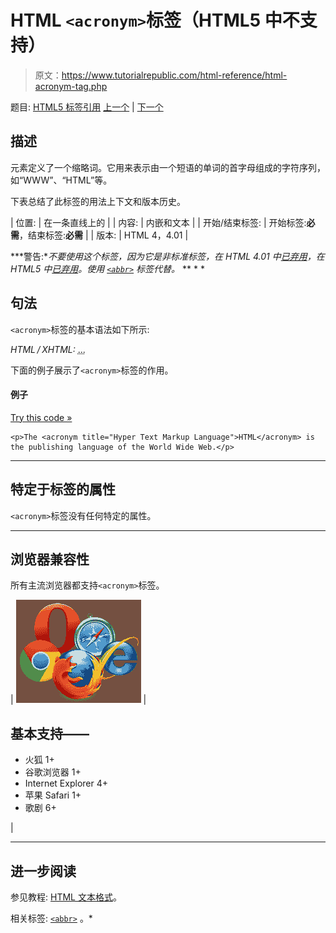 # HTML `<acronym>`标签（HTML5 中不支持）

> 原文：<https://www.tutorialrepublic.com/html-reference/html-acronym-tag.php>

题目: [HTML5 标签引用](html5-tags.php) [上一个](html-abbr-tag.php) | [下一个](html-address-tag.php)

## 描述

元素定义了一个缩略词。它用来表示由一个短语的单词的首字母组成的字符序列，如“WWW”、“HTML”等。

下表总结了此标签的用法上下文和版本历史。

| 位置: | 在一条直线上的 |
| 内容: | 内嵌和文本 |
| 开始/结束标签: | 开始标签:**必需**，结束标签:**必需** |
| 版本: | HTML 4，4.01 |

 ***警告:**不要使用这个标签，因为它是非标准标签，在 HTML 4.01 中[已弃用](../definitions.php#deprecated)，在 HTML5 中[已弃用](../definitions.php#obsolete)。使用 [`<abbr>`](html-abbr-tag.php) 标签代替。*  ** * *

## 句法

`<acronym>`标签的基本语法如下所示:

*HTML / XHTML:* <acronym title="*string*"> ... </acronym>

下面的例子展示了`<acronym>`标签的作用。

#### 例子

[Try this code »](../codelab.php?topic=html&file=acronym-tag "Try this code using online Editor")

```
<p>The <acronym title="Hyper Text Markup Language">HTML</acronym> is the publishing language of the World Wide Web.</p>
```

* * *

## 特定于标签的属性

`<acronym>`标签没有任何特定的属性。

* * *

## 浏览器兼容性

所有主流浏览器都支持`<acronym>`标签。

| ![Browsers Icon](img/e9331123c77668c1832e541c2fca1002.png) | 

## 基本支持——

*   火狐 1+
*   谷歌浏览器 1+
*   Internet Explorer 4+
*   苹果 Safari 1+
*   歌剧 6+

 |

* * *

## 进一步阅读

参见教程: [HTML 文本格式](../html-tutorial/html-text-formatting.php)。

相关标签: [`<abbr>`](html-abbr-tag.php) 。*